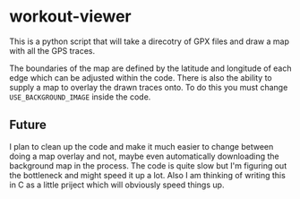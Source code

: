 # workout-viewer
This is a python script that will take a direcotry of GPX files and draw a map with all the GPS traces. 

The boundaries of the map are defined by the latitude and longitude of each edge which can be adjusted within the code.
There is also the ability to supply a map to overlay the drawn traces onto. To do this you must change `USE_BACKGROUND_IMAGE` inside the code.

## Future
I plan to clean up the code and make it much easier to change between doing a map overlay and not, maybe even automatically downloading the background map in the process.
The code is quite slow but I'm figuring out the bottleneck and might speed it up a lot. Also I am thinking of writing this in C as a little priject which will obviously speed things up.
